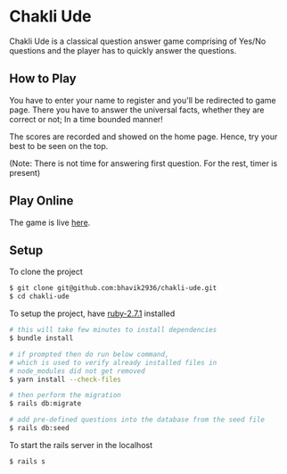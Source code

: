 # Chakli Ude
Chakli Ude is a classical question answer game comprising of Yes/No questions and the player has to quickly answer the questions.

## How to Play
You have to enter your name to register and you'll be redirected to game page. There you have to answer the universal facts, whether they are correct or not; In a time bounded manner!

The scores are recorded and showed on the home page. Hence, try your best to be seen on the top.

(Note: There is not time for answering first question. For the rest, timer is present)

## Play Online
The game is live [here](https://chakliude.herokuapp.com).

## Setup
To clone the project
```bash
$ git clone git@github.com:bhavik2936/chakli-ude.git
$ cd chakli-ude
```

To setup the project, have [ruby-2.7.1](https://www.ruby-lang.org/en/news/2020/03/31/ruby-2-7-1-released) installed
```bash
# this will take few minutes to install dependencies
$ bundle install

# if prompted then do run below command,
# which is used to verify already installed files in
# node_modules did not get removed
$ yarn install --check-files

# then perform the migration
$ rails db:migrate

# add pre-defined questions into the database from the seed file
$ rails db:seed
```

To start the rails server in the localhost
```bash
$ rails s
```
